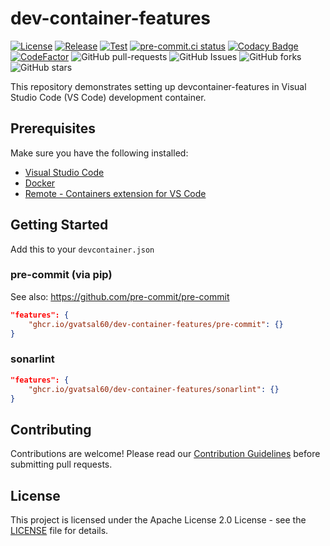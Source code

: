 # dev-container-features

[![License](https://img.shields.io/badge/License-Apache_2.0-blue.svg)](https://img.shields.io/github/license/gvatsal60/dev-container-features)
[![Release](https://github.com/gvatsal60/dev-container-features/actions/workflows/release.yaml/badge.svg)](https://github.com/gvatsal60/dev-container-features/actions/workflows/release.yaml)
[![Test](https://github.com/gvatsal60/dev-container-features/actions/workflows/test.yaml/badge.svg)](https://github.com/gvatsal60/dev-container-features/actions/workflows/test.yaml)
[![pre-commit.ci status](https://results.pre-commit.ci/badge/github/gvatsal60/dev-container-features/master.svg)](https://results.pre-commit.ci/latest/github/gvatsal60/dev-container-features/HEAD)
[![Codacy Badge](https://app.codacy.com/project/badge/Grade/ca0e00113a7a48fda527e9b9e0121f83)](https://app.codacy.com/gh/gvatsal60/dev-container-features/dashboard?utm_source=gh&utm_medium=referral&utm_content=&utm_campaign=Badge_grade)
[![CodeFactor](https://www.codefactor.io/repository/github/gvatsal60/dev-container-features/badge)](https://www.codefactor.io/repository/github/gvatsal60/dev-container-features)
![GitHub pull-requests](https://img.shields.io/github/issues-pr/gvatsal60/dev-container-features)
![GitHub Issues](https://img.shields.io/github/issues/gvatsal60/dev-container-features)
![GitHub forks](https://img.shields.io/github/forks/gvatsal60/dev-container-features)
![GitHub stars](https://img.shields.io/github/stars/gvatsal60/dev-container-features)

This repository demonstrates setting up devcontainer-features in Visual Studio Code (VS Code) development container.

## Prerequisites

Make sure you have the following installed:

- [Visual Studio Code](https://code.visualstudio.com/)
- [Docker](https://www.docker.com/)
- [Remote - Containers extension for VS Code](https://marketplace.visualstudio.com/items?itemName=ms-vscode-remote.remote-containers)

## Getting Started

Add this to your `devcontainer.json`

### pre-commit (via pip)

See also: <https://github.com/pre-commit/pre-commit>

```json
"features": {
    "ghcr.io/gvatsal60/dev-container-features/pre-commit": {}
}
```

### sonarlint

```json
"features": {
    "ghcr.io/gvatsal60/dev-container-features/sonarlint": {}
}
```

## Contributing

Contributions are welcome! Please read our
[Contribution Guidelines](https://github.com/gvatsal60/dev-container-features/blob/HEAD/CONTRIBUTING.md)
before submitting pull requests.

## License

This project is licensed under the Apache License 2.0 License - see the
[LICENSE](https://github.com/gvatsal60/dev-container-features/blob/HEAD/LICENSE) file for details.
